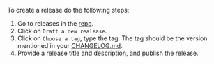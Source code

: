 To create a release do the following steps:
1. Go to releases in the [repo](https://github.com/mykaarma/daksha/releases).
2. Click on `Draft a new realease`.
3. Click on `Choose a tag`, type the tag. The tag should be the version mentioned in your [CHANGELOG.md](/CHANGELOG.md).
4. Provide a release title and description, and publish the release.
